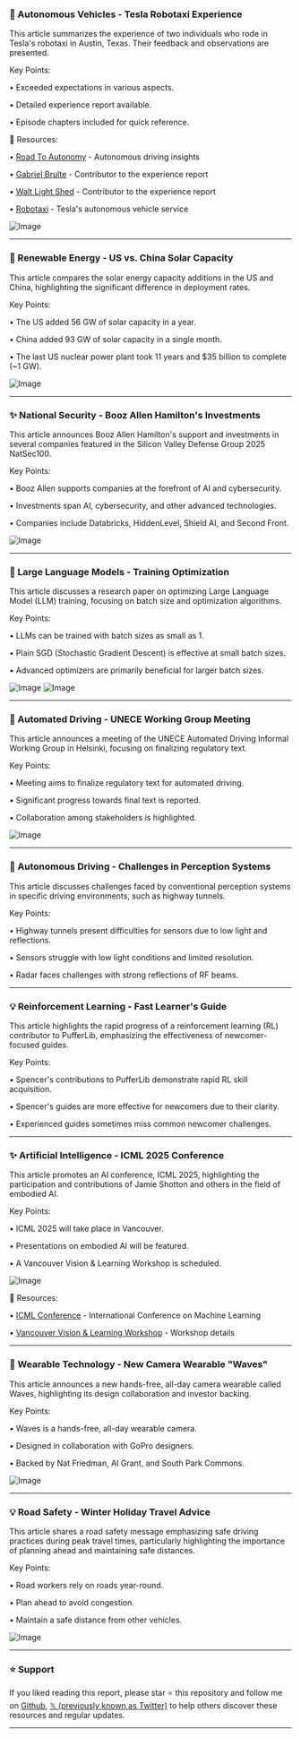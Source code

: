 ### 🤖 Autonomous Vehicles - Tesla Robotaxi Experience

This article summarizes the experience of two individuals who rode in Tesla's robotaxi in Austin, Texas.  Their feedback and observations are presented.

Key Points:

•  Exceeded expectations in various aspects.

•  Detailed experience report available.

•  Episode chapters included for quick reference.


🔗 Resources:

• [Road To Autonomy](https://x.com/RoadToAutonomy) - Autonomous driving insights

• [Gabriel Brulte](https://x.com/gbrulte) - Contributor to the experience report

• [Walt Light Shed](https://x.com/WaltLightShed) - Contributor to the experience report

• [Robotaxi](https://x.com/robotaxi) - Tesla's autonomous vehicle service


![Image](https://pbs.twimg.com/amplify_video_thumb/1943240059060178944/img/TVIkY1pP0FgWAjsM.jpg)



---

### 🤖 Renewable Energy - US vs. China Solar Capacity

This article compares the solar energy capacity additions in the US and China, highlighting the significant difference in deployment rates.

Key Points:

• The US added 56 GW of solar capacity in a year.

• China added 93 GW of solar capacity in a single month.

• The last US nuclear power plant took 11 years and $35 billion to complete (~1 GW).



![Image](https://pbs.twimg.com/amplify_video_thumb/1943240059060178944/img/TVIkY1pP0FgWAjsM.jpg)


---

### ✨  National Security - Booz Allen Hamilton's Investments

This article announces Booz Allen Hamilton's support and investments in several companies featured in the Silicon Valley Defense Group 2025 NatSec100.

Key Points:

• Booz Allen supports companies at the forefront of AI and cybersecurity.

• Investments span AI, cybersecurity, and other advanced technologies.

•  Companies include Databricks, HiddenLevel, Shield AI, and Second Front.


![Image](https://pbs.twimg.com/media/GvhaoAKX0AA6--j.jpg)


---

### 🤖 Large Language Models - Training Optimization

This article discusses a research paper on optimizing Large Language Model (LLM) training, focusing on batch size and optimization algorithms.


Key Points:

• LLMs can be trained with batch sizes as small as 1.

• Plain SGD (Stochastic Gradient Descent) is effective at small batch sizes.

• Advanced optimizers are primarily beneficial for larger batch sizes.



![Image](https://pbs.twimg.com/media/GvhIxFbWIAA27s9?format=png&name=small)
![Image](https://pbs.twimg.com/media/GvgF-YwWUAAxtMJ?format=jpg&name=240x240)


---

### 🤖 Automated Driving - UNECE Working Group Meeting

This article announces a meeting of the UNECE Automated Driving Informal Working Group in Helsinki, focusing on finalizing regulatory text.

Key Points:

•  Meeting aims to finalize regulatory text for automated driving.

•  Significant progress towards final text is reported.

•  Collaboration among stakeholders is highlighted.



![Image](https://pbs.twimg.com/media/Gvf_T_fWcAAOSh6?format=jpg&name=small)

---

### 🤖 Autonomous Driving - Challenges in Perception Systems

This article discusses challenges faced by conventional perception systems in specific driving environments, such as highway tunnels.


Key Points:

•  Highway tunnels present difficulties for sensors due to low light and reflections.

• Sensors struggle with low light conditions and limited resolution.

•  Radar faces challenges with strong reflections of RF beams.



---

### 💡 Reinforcement Learning - Fast Learner's Guide

This article highlights the rapid progress of a reinforcement learning (RL) contributor to PufferLib, emphasizing the effectiveness of newcomer-focused guides.

Key Points:

•  Spencer's contributions to PufferLib demonstrate rapid RL skill acquisition.

•  Spencer's guides are more effective for newcomers due to their clarity.

•  Experienced guides sometimes miss common newcomer challenges.


---

### ✨ Artificial Intelligence - ICML 2025 Conference

This article promotes an AI conference, ICML 2025, highlighting the participation and contributions of Jamie Shotton and others in the field of embodied AI.

Key Points:

• ICML 2025 will take place in Vancouver.

• Presentations on embodied AI will be featured.

•  A Vancouver Vision & Learning Workshop is scheduled.


![Image](https://pbs.twimg.com/media/Gvb9SQ7akAA2GAO?format=jpg&name=small)

🔗 Resources:

• [ICML Conference](https://x.com/icmlconf) - International Conference on Machine Learning

• [Vancouver Vision & Learning Workshop](https://sites.google.com/view/vancouver-icml2025/) - Workshop details


---

### 🚀 Wearable Technology - New Camera Wearable "Waves"

This article announces a new hands-free, all-day camera wearable called Waves, highlighting its design collaboration and investor backing.

Key Points:

•  Waves is a hands-free, all-day wearable camera.

• Designed in collaboration with GoPro designers.

• Backed by Nat Friedman, AI Grant, and South Park Commons.


![Image](https://pbs.twimg.com/amplify_video_thumb/1942677077259608068/img/_PjpyJk5dguVQV9H.jpg)


---

### 💡 Road Safety - Winter Holiday Travel Advice

This article shares a road safety message emphasizing safe driving practices during peak travel times, particularly highlighting the importance of planning ahead and maintaining safe distances.

Key Points:

•  Road workers rely on roads year-round.

•  Plan ahead to avoid congestion.

•  Maintain a safe distance from other vehicles.



![Image](https://pbs.twimg.com/media/GvYCdtDXkAAto-x?format=jpg&name=small)


---

### ⭐️ Support

If you liked reading this report, please star ⭐️ this repository and follow me on [Github](https://github.com/Drix10), [𝕏 (previously known as Twitter)](https://x.com/DRIX_10_) to help others discover these resources and regular updates.

---